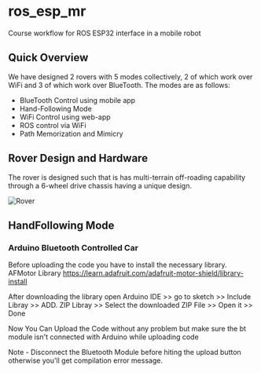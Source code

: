 # ros_esp_mr
Course workflow for ROS ESP32 interface in a mobile robot

## Quick Overview

We have designed 2 rovers with 5 modes collectively, 2 of which work over WiFi and 3 of which work over BlueTooth. The modes are as follows:

* BlueTooth Control using mobile app
* Hand-Following Mode
* WiFi Control using web-app
* ROS control via WiFi
* Path Memorization and Mimicry

## Rover Design and Hardware

The rover is designed such that is has multi-terrain off-roading capability through a 6-wheel drive chassis having a unique design. 

![Rover](https://github.com/[AryamanDubey00]/[ros_esp_mr]/blob/[img]/image.png?raw=true)

## HandFollowing Mode 

### Arduino Bluetooth Controlled Car

Before uploading the code you have to install the necessary library. AFMotor Library https://learn.adafruit.com/adafruit-motor-shield/library-install 

After downloading the library open Arduino IDE >> go to sketch >> Include Libray >> ADD. ZIP Libray >> Select the downloaded ZIP File >> Open it >> Done

Now You Can Upload the Code without any problem but make sure the bt module isn't connected with Arduino while uploading code

Note - Disconnect the Bluetooth Module before hiting the upload button otherwise you'll get compilation error message.



